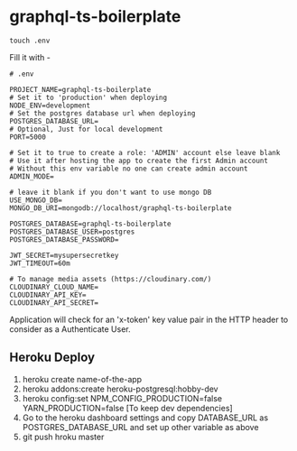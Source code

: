 # graphql-ts-boilerplate

```
touch .env
```

Fill it with -

```
# .env

PROJECT_NAME=graphql-ts-boilerplate
# Set it to 'production' when deploying
NODE_ENV=development
# Set the postgres database url when deploying
POSTGRES_DATABASE_URL=
# Optional, Just for local development
PORT=5000

# Set it to true to create a role: 'ADMIN' account else leave blank
# Use it after hosting the app to create the first Admin account
# Without this env variable no one can create admin account
ADMIN_MODE=

# leave it blank if you don't want to use mongo DB
USE_MONGO_DB=
MONGO_DB_URI=mongodb://localhost/graphql-ts-boilerplate

POSTGRES_DATABASE=graphql-ts-boilerplate
POSTGRES_DATABASE_USER=postgres
POSTGRES_DATABASE_PASSWORD=

JWT_SECRET=mysupersecretkey
JWT_TIMEOUT=60m

# To manage media assets (https://cloudinary.com/)
CLOUDINARY_CLOUD_NAME=
CLOUDINARY_API_KEY=
CLOUDINARY_API_SECRET=
```

Application will check for an 'x-token' key value pair in the HTTP header to consider as a Authenticate User.

## Heroku Deploy

1. heroku create name-of-the-app
2. heroku addons:create heroku-postgresql:hobby-dev
3. heroku config:set NPM_CONFIG_PRODUCTION=false YARN_PRODUCTION=false [To keep dev dependencies]
4. Go to the heroku dashboard settings and copy DATABASE_URL as POSTGRES_DATABASE_URL and set up other variable as above
5. git push hroku master
